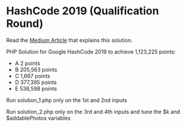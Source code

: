 # HashCode 2019 (Qualification Round)
Read the [Medium Article]("https://medium.com/@danieleratti/how-we-placed-1st-in-italy-and-22nd-in-the-world-google-hashcode-2019-e59e52232b4e") that explains this solution.

PHP Solution for Google HashCode 2019 to achieve 1,123,225 points:
- A 2 points
- B 205,563 points
- C 1,667 points
- D 377,395 points
- E 538,598 points

Run solution_1.php only on the 1st and 2nd inputs

Run solution_2.php only on the 3rd and 4th inputs and tune the $k and $addablePhotos variables